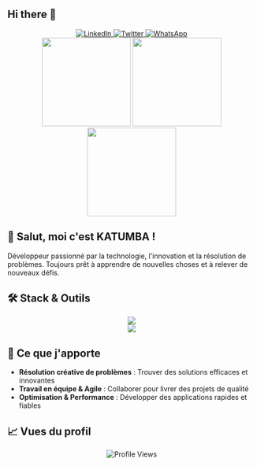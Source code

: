 ## Hi there 👋

<div align="center">
  <a href="https://www.linkedin.com/in/arthur-katumba-7a916b317/">
    <img src="https://img.shields.io/badge/LinkedIn-0077B5?style=for-the-badge&logo=linkedin&logoColor=white" alt="LinkedIn"/>
  </a>
  <a href="https://x.com/votre-twitter">
    <img src="https://img.shields.io/badge/Twitter-1DA1F2?style=for-the-badge&logo=twitter&logoColor=white" alt="Twitter"/>
  </a>
  <a href="https://wa.me/+243972049788?text=Hello">
    <img src="https://img.shields.io/badge/WhatsApp-25D366?style=for-the-badge&logo=whatsapp&logoColor=white" alt="WhatsApp"/>
  </a>
</div>

<div align="center">
  <img height="180em" src="https://github-readme-stats.vercel.app/api?username=Alphonse243&show_icons=true&theme=transparent&hide_border=true&include_all_commits=true&count_private=true" />
  <img height="180em" src="https://github-readme-streak-stats.herokuapp.com/?user=Alphonse243&theme=transparent&hide_border=true" />
  <img height="180em" src="https://github-readme-stats.vercel.app/api/top-langs/?username=Alphonse243&layout=compact&theme=transparent&hide_border=true" />
</div>

## 👋 Salut, moi c'est KATUMBA !

Développeur passionné par la technologie, l'innovation et la résolution de problèmes. Toujours prêt à apprendre de nouvelles choses et à relever de nouveaux défis.

## 🛠️ Stack & Outils

<div align="center">
  <img src="https://skillicons.dev/icons?i=php,express,react,nodejs,mysql,mongodb,laravel,tailwind" />
</div>
<div align="center">
  <img src="https://skillicons.dev/icons?i=vscode,docker,git,postman,figma,node,composer,npm" />
</div>

## 🌟 Ce que j'apporte

- **Résolution créative de problèmes** : Trouver des solutions efficaces et innovantes
- **Travail en équipe & Agile** : Collaborer pour livrer des projets de qualité
- **Optimisation & Performance** : Développer des applications rapides et fiables

## 📈 Vues du profil

<div align="center">
  <img src="https://pbs.twimg.com/profile_images/1777377562114629632/x8Sn-Jt6_400x400.jpg" alt="Profile Views" />
</div>


<!--
**Alphonse243/Alphonse243** is a ✨ _special_ ✨ repository because its `README.md` (this file) appears on your GitHub profile.

Here are some ideas to get you started:

 🔭 I’m currently working on CMS
 🌱 I’m currently learning Django
 👯 I’m looking to collaborate on my CMS
- 🤔 I’m looking for help with ...
- 💬 Ask me about ...
- 📫 How to reach me: ...
- 😄 Pronouns: ...
- ⚡ Fun fact: ...
-->
